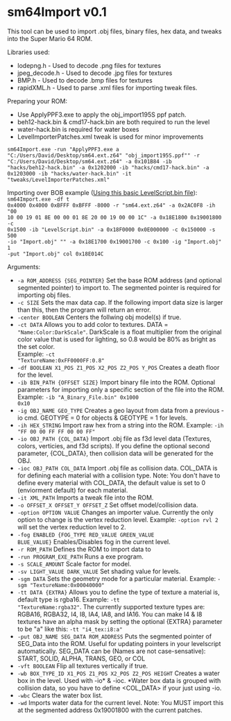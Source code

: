 # sm64Import v0.1

This tool can be used to import .obj files, binary files, hex data, and tweaks into the Super Mario 64 ROM.

Libraries used:
- lodepng.h - Used to decode .png files for textures
- jpeg_decode.h - Used to decode .jpg files for textures
- BMP.h - Used to decode .bmp files for textures
- rapidXML.h - Used to parse .xml files for importing tweak files.

Preparing your ROM:
- Use ApplyPPF3.exe to apply the obj_import195S ppf patch.
- beh12-hack.bin & cmd17-hack.bin are both required to run the level
- water-hack.bin is required for water boxes
- LevelImporterPatches.xml tweak is used for minor improvements

<code>sm64Import.exe -run "ApplyPPF3.exe a "C:/Users/David/Desktop/sm64.ext.z64" "obj_import195S.ppf"" -r "C:/Users/David/Desktop/sm64.ext.z64" -a 0x101B84 -ib "hacks/beh12-hack.bin" -a 0x1202000 -ib "hacks/cmd17-hack.bin" -a 0x1203000 -ib "hacks/water-hack.bin" -it "tweaks/LevelImporterPatches.xml"</code>

Importing over BOB example ([Using this basic LevelScript.bin file](https://drive.google.com/uc?export=download&id=0B0ipn7N-yey8VkJDWnZrWC14M2s)):<br />
<code>sm64Import.exe -df t 0x4000 0x4000 0xBFFF 0xBFFF -8000 -r "sm64.ext.z64" -a 0x2AC0F8 -ih "00 10 00 19 01 8E 00 00 01 8E 20 00 19 00 00 1C" -a 0x18E1800 0x19001800 -c 0x1500 -ib "LevelScript.bin" -a 0x18F0000 0x0E000000 -c 0x150000 -s 500 -io "Import.obj" "" -a 0x18E1700 0x19001700 -c 0x100 -ig "Import.obj" 1 -put "Import.obj" col 0x18E014C</code>

Arguments:
 - <code>-a ROM_ADDRESS {SEG_POINTER}</code> Set the base ROM address (and optional segmented pointer) to import to. The segmented pointer is required for importing obj files.
 - <code>-c SIZE</code> Sets the max data cap. If the following import data size is larger than this, then the program will return an error.
 - <code>-center BOOLEAN</code> Centers the follwing obj model(s) if true.
 - <code>-ct DATA</code> Allows you to add color to textures. DATA = <code>"Name:Color:DarkScale"</code>. DarkScale is a float multiplier from the original color value that is used for lighting, so 0.8 would be 80% as bright as the set color.<br /> Example: <code>-ct "TextureName:0xFF0000FF:0.8"</code>
 - <code>-df BOOLEAN X1_POS Z1_POS X2_POS Z2_POS Y_POS</code> Creates a death floor for the level.
 - <code>-ib BIN_PATH {OFFSET SIZE}</code> Import binary file into the ROM. Optional parameters for importing only a specific section of the file into the ROM.  Example: <code>-ib "A_Binary_File.bin" 0x1000 0x10</code>
 - <code>-ig OBJ_NAME GEO_TYPE</code> Creates a geo layout from data from a previous -io cmd. GEOTYPE = 0 for objects & GEOTYPE = 1 for levels.
 - <code>-ih HEX_STRING</code> Import raw hex from a string into the ROM. Example: <code>-ih "FF 00 00 FF FF 00 00 FF"</code>
 - <code>-io OBJ_PATH {COL_DATA}</code> Import .obj file as f3d level data (Textures, colors, verticies, and f3d scripts). If you define the optional second parameter, {COL_DATA}, then collision data will be generated for the OBJ.
 - <code>-ioc OBJ_PATH COL_DATA</code> Import .obj file as collision data. COL_DATA is for defining each material with a collision type. Note: You don't have to define every material with COL_DATA, the default value is set to 0 (enviorment default) for each material.
 - <code>-it XML_PATH</code> Imports a tweak file into the ROM.
 - <code>-o OFFSET_X OFFSET_Y OFFSET_Z</code> Set offset model/collision data.
 - <code>-option OPTION VALUE</code> Changes an importer value. Currently the only option to change is the vertex reduction level. Example: <code>-option rvl 2</code> will set the vertex reduction level to 2.
 - <code>-fog ENABLED {FOG_TYPE RED_VALUE GREEN_VALUE BLUE_VALUE}</code> Enables/Disables fog in the current level.
 - <code>-r ROM_PATH</code> Defines the ROM to import data to
 - <code>-run PROGRAM_EXE_PATH</code> Runs a exe program.
 - <code>-s SCALE_AMOUNT</code> Scale factor for model.
 - <code>-sv LIGHT_VALUE DARK_VALUE</code> Set shading value for levels.
 - <code>-sgm DATA</code> Sets the geometry mode for a particular material. Example: <code>-sgm "TextureName:0x00040000"</code>
 - <code>-tt DATA {EXTRA}</code> Allows you to define the type of texture a material is, default type is rgba16. Example: <code>-tt "TextureName:rgba32"</code>. The currently supported texture types are: RGBA16, RGBA32, I4, I8, IA4, IA8, and IA16. You can make I4 & I8 textures have an alpha mask by setting the optional {EXTRA} parameter to be "a" like this: <code>-tt "i4_tex:i8:a"</code>
 - <code>-put OBJ_NAME SEG_DATA ROM_ADDRESS</code> Puts the segmented pointer of SEG_Data into the ROM. Useful for updating pointers in your levelscript automatically. SEG_DATA can be (Names are not case-sensative): START, SOLID, ALPHA, TRANS, GEO, or COL
 - <code>-vft BOOLEAN</code> Flip all textures vertically if true.
 - <code>-wb BOX_TYPE_ID X1_POS Z1_POS X2_POS Z2_POS HEIGHT</code> Creates a water box in the level. Used with -io* & -ioc. *Water box data is grouped with collision data, so you have to define <COL_DATA> if your just using -io.
 - <code>-wbc</code> Clears the water box list.
 - <code>-wd</code> Imports water data for the current level. Note: You MUST import this at the segmented address 0x19001800 with the current patches.

